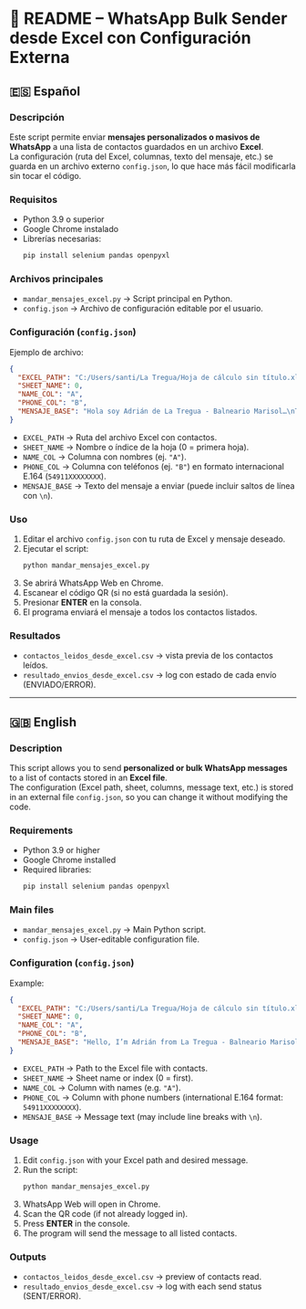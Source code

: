 
# 📌 README – WhatsApp Bulk Sender desde Excel con Configuración Externa  

## 🇪🇸 Español  

### Descripción  
Este script permite enviar **mensajes personalizados o masivos de WhatsApp** a una lista de contactos guardados en un archivo **Excel**.  
La configuración (ruta del Excel, columnas, texto del mensaje, etc.) se guarda en un archivo externo `config.json`, lo que hace más fácil modificarla sin tocar el código.  

### Requisitos  
- Python 3.9 o superior  
- Google Chrome instalado  
- Librerías necesarias:  
  ```bash
  pip install selenium pandas openpyxl
  ```  

### Archivos principales  
- `mandar_mensajes_excel.py` → Script principal en Python.  
- `config.json` → Archivo de configuración editable por el usuario.  

### Configuración (`config.json`)  
Ejemplo de archivo:  
```json
{
  "EXCEL_PATH": "C:/Users/santi/La Tregua/Hoja de cálculo sin título.xlsx",
  "SHEET_NAME": 0,
  "NAME_COL": "A",
  "PHONE_COL": "B",
  "MENSAJE_BASE": "Hola soy Adrián de La Tregua - Balneario Marisol…\nTe quería informar el costo de la Temporada 2026.\nLa misma será desarrollada del 11 al 31/01\nAlojamiento con Pensión Completa\nMonto por persona por día Mayor 3 años $ 45.000.-\nDescuentos: Socio Adherente 10% / Flia más 5 personas 5%\nDatos de CONTACTO:\nCarina 1169570313\nFacebook LaTregua.org.ar / Instagram latregua.ofical"
}
```

- `EXCEL_PATH` → Ruta del archivo Excel con contactos.  
- `SHEET_NAME` → Nombre o índice de la hoja (0 = primera hoja).  
- `NAME_COL` → Columna con nombres (ej. `"A"`).  
- `PHONE_COL` → Columna con teléfonos (ej. `"B"`) en formato internacional E.164 (`54911XXXXXXXX`).  
- `MENSAJE_BASE` → Texto del mensaje a enviar (puede incluir saltos de línea con `\n`).  

### Uso  
1. Editar el archivo `config.json` con tu ruta de Excel y mensaje deseado.  
2. Ejecutar el script:  
   ```bash
   python mandar_mensajes_excel.py
   ```  
3. Se abrirá WhatsApp Web en Chrome.  
4. Escanear el código QR (si no está guardada la sesión).  
5. Presionar **ENTER** en la consola.  
6. El programa enviará el mensaje a todos los contactos listados.  

### Resultados  
- `contactos_leidos_desde_excel.csv` → vista previa de los contactos leídos.  
- `resultado_envios_desde_excel.csv` → log con estado de cada envío (ENVIADO/ERROR).  

---

## 🇬🇧 English  

### Description  
This script allows you to send **personalized or bulk WhatsApp messages** to a list of contacts stored in an **Excel file**.  
The configuration (Excel path, sheet, columns, message text, etc.) is stored in an external file `config.json`, so you can change it without modifying the code.  

### Requirements  
- Python 3.9 or higher  
- Google Chrome installed  
- Required libraries:  
  ```bash
  pip install selenium pandas openpyxl
  ```  

### Main files  
- `mandar_mensajes_excel.py` → Main Python script.  
- `config.json` → User-editable configuration file.  

### Configuration (`config.json`)  
Example:  
```json
{
  "EXCEL_PATH": "C:/Users/santi/La Tregua/Hoja de cálculo sin título.xlsx",
  "SHEET_NAME": 0,
  "NAME_COL": "A",
  "PHONE_COL": "B",
  "MENSAJE_BASE": "Hello, I’m Adrián from La Tregua - Balneario Marisol…\nI wanted to inform you about the cost of the 2026 Season.\nIt will take place from Jan 11 to Jan 31\nAccommodation with Full Board\nPrice per person per day (3+ years): $45,000\nDiscounts: 10% for Members / 5% for families of 5+\nContact:\nCarina 1169570313\nFacebook LaTregua.org.ar / Instagram latregua.ofical"
}
```

- `EXCEL_PATH` → Path to the Excel file with contacts.  
- `SHEET_NAME` → Sheet name or index (0 = first).  
- `NAME_COL` → Column with names (e.g. `"A"`).  
- `PHONE_COL` → Column with phone numbers (international E.164 format: `54911XXXXXXXX`).  
- `MENSAJE_BASE` → Message text (may include line breaks with `\n`).  

### Usage  
1. Edit `config.json` with your Excel path and desired message.  
2. Run the script:  
   ```bash
   python mandar_mensajes_excel.py
   ```  
3. WhatsApp Web will open in Chrome.  
4. Scan the QR code (if not already logged in).  
5. Press **ENTER** in the console.  
6. The program will send the message to all listed contacts.  

### Outputs  
- `contactos_leidos_desde_excel.csv` → preview of contacts read.  
- `resultado_envios_desde_excel.csv` → log with each send status (SENT/ERROR).  

